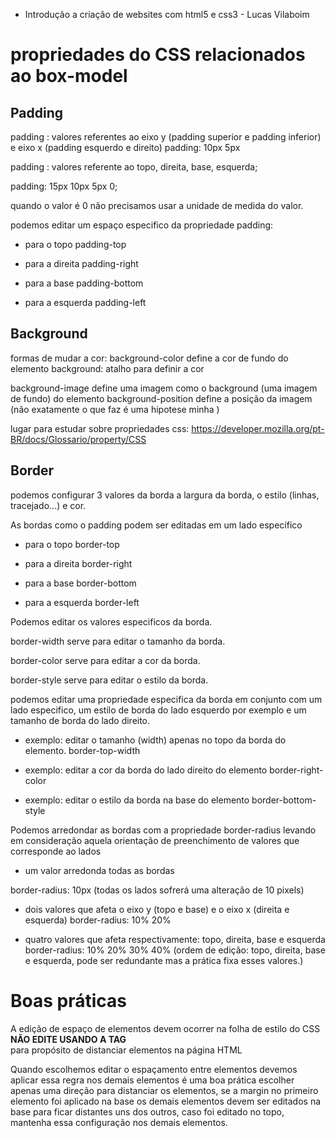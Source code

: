 * Introdução a criação de websites com html5 e css3 - Lucas Vilaboim

# propriedades do CSS relacionados ao box-model

## Padding

padding : valores referentes ao eixo y (padding superior e padding inferior) e eixo x (padding esquerdo e direito)
padding: 10px 5px

padding : valores referente ao topo, direita, base, esquerda;

padding: 15px 10px 5px 0;

quando o valor é 0 não precisamos usar a unidade de medida do valor.

podemos editar um espaço especifico da propriedade padding:
- para o topo 
padding-top

- para a direita
padding-right

- para a base
padding-bottom

- para a esquerda
padding-left

## Background

formas de mudar a cor:
background-color define a cor de fundo do elemento 
background: atalho para definir a cor

background-image define uma imagem como o background (uma imagem de fundo) do elemento
background-position define a posição da imagem (não exatamente o que faz é uma hipotese minha   )

lugar para estudar sobre propriedades css: https://developer.mozilla.org/pt-BR/docs/Glossario/property/CSS

## Border

podemos configurar 3 valores da borda a largura da borda, o estilo (linhas, tracejado...) e cor.

As bordas como o padding podem ser editadas em um lado específico 

- para o topo 
border-top

- para a direita
border-right

- para a base
border-bottom

- para a esquerda
border-left

Podemos editar os valores especificos da borda.

border-width serve para editar o tamanho da borda.

border-color serve para editar a cor da borda.

border-style serve para editar o estilo da borda.

podemos editar uma propriedade especifica da borda em conjunto com um lado especifico, um estilo de borda do lado esquerdo por exemplo e um tamanho de borda do lado direito.

- exemplo: editar o tamanho (width) apenas no topo da borda do elemento.
border-top-width

- exemplo: editar a cor da borda do lado direito do elemento
border-right-color 

- exemplo: editar o estilo da borda na base do elemento
border-bottom-style

Podemos arredondar as bordas com a propriedade border-radius levando em consideração aquela orientação de preenchimento de valores que corresponde ao lados 

- um valor arredonda todas as bordas

border-radius: 10px (todas os lados sofrerá uma alteração de 10 pixels)

- dois valores que afeta o eixo y (topo e base) e o eixo x (direita e esquerda)
border-radius: 10% 20%

- quatro valores que afeta respectivamente: topo, direita, base e esquerda
border-radius: 10% 20% 30% 40% (ordem de edição: topo, direita, base e esquerda, pode ser redundante mas a prática fixa esses valores.)

# Boas práticas

A edição de espaço de elementos devem ocorrer na folha de estilo do CSS **NÃO EDITE USANDO A TAG <BR />** para propósito de distanciar elementos na página HTML

Quando escolhemos editar o espaçamento entre elementos devemos aplicar essa regra nos demais elementos é uma boa prática escolher apenas uma direção para distanciar os elementos, se a margin no primeiro elemento foi aplicado na base os demais elementos devem ser editados na base para ficar distantes uns dos outros, caso foi editado no topo, mantenha essa configuração nos demais elementos.



